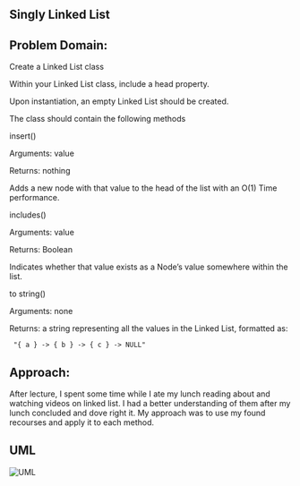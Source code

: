 ## Singly Linked List

## Problem Domain:

Create a Linked List class

Within your Linked List class, include a head property.

Upon instantiation, an empty Linked List should be created.

The class should contain the following methods

insert()

Arguments: value

Returns: nothing

Adds a new node with that value to the head of the list with an O(1) Time performance.

includes()

Arguments: value

Returns: Boolean

Indicates whether that value exists as a Node’s value somewhere within the list.

to string()

Arguments: none

Returns: a string representing all the values in the Linked List, formatted as:

```  "{ a } -> { b } -> { c } -> NULL" ```

## Approach:

After lecture, I spent some time while I ate my lunch reading about and watching videos on linked list. I had a better understanding of them after my lunch concluded and dove right it. My approach was to use my found recourses and apply it to each method.

## UML

![UML](cc5UML.PNG)
